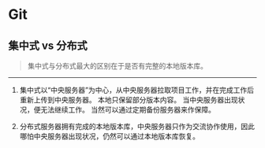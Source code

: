 # Git

## 集中式 vs 分布式

> 集中式与分布式最大的区别在于是否有完整的本地版本库。 
---

1. 集中式以“中央服务器”为中心，从中央服务器拉取项目工作，并在完成工作后重新上传到中央服务器。 本地只保留部分版本内容。 当中央服务器出现状况，便无法继续工作。 当然可以通过定期备份服务器来作保障。 


2. 分布式服务器拥有完成的本地版本库，中央服务器只作为交流协作使用，因此哪怕中央服务器出现状况，仍然可以通过本地版本库恢复。


